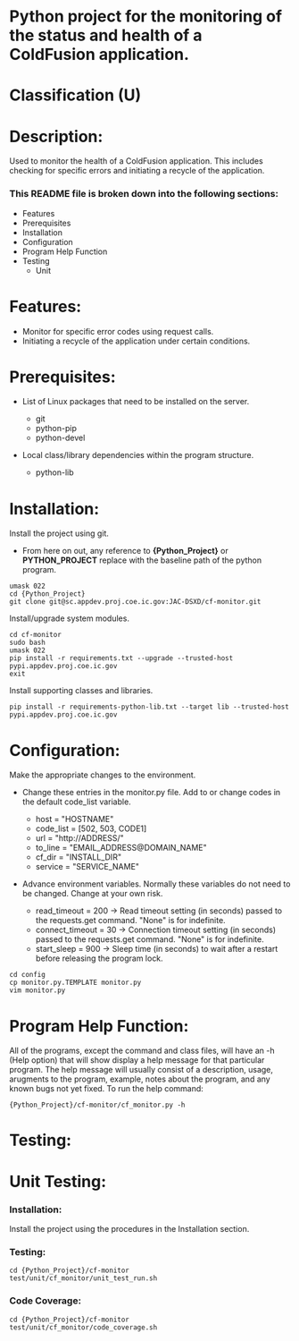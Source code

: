 # Python project for the monitoring of the status and health of a ColdFusion application.
# Classification (U)

# Description:
  Used to monitor the health of a ColdFusion application.  This includes checking for specific errors and initiating a recycle of the application.


###  This README file is broken down into the following sections:
  * Features
  * Prerequisites
  * Installation
  * Configuration
  * Program Help Function
  * Testing
    - Unit


# Features:
  * Monitor for specific error codes using request calls.
  * Initiating a recycle of the application under certain conditions.


# Prerequisites:
  * List of Linux packages that need to be installed on the server.
    - git
    - python-pip
    - python-devel

  * Local class/library dependencies within the program structure.
    - python-lib


# Installation:

Install the project using git.
  * From here on out, any reference to **{Python_Project}** or **PYTHON_PROJECT** replace with the baseline path of the python program.

```
umask 022
cd {Python_Project}
git clone git@sc.appdev.proj.coe.ic.gov:JAC-DSXD/cf-monitor.git
```

Install/upgrade system modules.

```
cd cf-monitor
sudo bash
umask 022
pip install -r requirements.txt --upgrade --trusted-host pypi.appdev.proj.coe.ic.gov
exit
```

Install supporting classes and libraries.

```
pip install -r requirements-python-lib.txt --target lib --trusted-host pypi.appdev.proj.coe.ic.gov
```

# Configuration:

Make the appropriate changes to the environment.
  * Change these entries in the monitor.py file.  Add to or change codes in the default code_list variable.
    - host = "HOSTNAME"
    - code_list = [502, 503, CODE1]
    - url = "http://ADDRESS/"
    - to_line = "EMAIL_ADDRESS@DOMAIN_NAME"
    - cf_dir = "INSTALL_DIR"
    - service = "SERVICE_NAME"

  * Advance environment variables.  Normally these variables do not need to be changed.  Change at your own risk.
    - read_timeout = 200    -> Read timeout setting (in seconds) passed to the requests.get command.  "None" is for indefinite.
    - connect_timeout = 30  -> Connection timeout setting (in seconds) passed to the requests.get command.  "None" is for indefinite.
    - start_sleep = 900     -> Sleep time (in seconds) to wait after a restart before releasing the program lock.

```
cd config
cp monitor.py.TEMPLATE monitor.py
vim monitor.py
```


# Program Help Function:

  All of the programs, except the command and class files, will have an -h (Help option) that will show display a help message for that particular program.  The help message will usually consist of a description, usage, arugments to the program, example, notes about the program, and any known bugs not yet fixed.  To run the help command:

```
{Python_Project}/cf-monitor/cf_monitor.py -h
```


# Testing:

# Unit Testing:

### Installation:

Install the project using the procedures in the Installation section.

### Testing:

```
cd {Python_Project}/cf-monitor
test/unit/cf_monitor/unit_test_run.sh
```

### Code Coverage:
```
cd {Python_Project}/cf-monitor
test/unit/cf_monitor/code_coverage.sh
```

